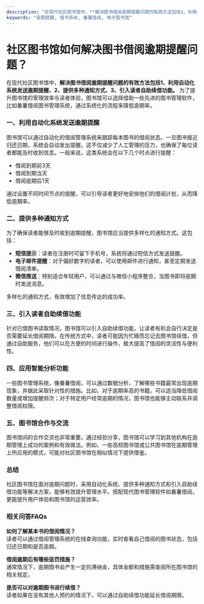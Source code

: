 ```yaml
---
description: "在现代社区图书馆中，**解决图书借阅逾期提醒问题的有效方法包括1、利用自动化系统发送逾期提醒、2、提供多种通知方式、3、引入读者自助续借功能。** 为了提升图书馆的管理效率与读者体验，图书馆可以选择借助一些先进的图书管理软件，比如番薯借阅图书管理系统，通过系统化的流程来降低逾期率。"
keywords: "逾期提醒, 借书系统, 番薯借阅, 电子图书馆"
---
```

# 社区图书馆如何解决图书借阅逾期提醒问题？

在现代社区图书馆中，**解决图书借阅逾期提醒问题的有效方法包括1、利用自动化系统发送逾期提醒、2、提供多种通知方式、3、引入读者自助续借功能。** 为了提升图书馆的管理效率与读者体验，图书馆可以选择借助一些先进的图书管理软件，比如番薯借阅图书管理系统，通过系统化的流程来降低逾期率。

### 一、利用自动化系统发送逾期提醒

图书馆可以通过自动化的借阅管理系统来跟踪每本图书的借阅状态。一旦图书接近归还日期，系统会自动发出提醒。这不仅减少了人工管理的压力，也确保了每位读者都能及时收到信息。一般来说，这类系统会在以下几个时点进行提醒：

- 借阅到期前3天 
- 借阅到期当天 
- 借阅逾期后1天 

通过设置不同时间节点的提醒，可以引导读者更好地安排他们的借阅计划，从而降低逾期率。

### 二、提供多种通知方式

为了确保读者能够及时收到逾期提醒，图书馆应当提供多样化的通知方式。这包括：

- **短信提示**：读者在注册时可留下手机号，系统将通过短信方式发送提醒。
- **电子邮件提醒**：对于偏好数字的读者，可以使用邮件进行通知，甚至定期发送借阅清单。
- **微信推送**：特别适合年轻用户，可以通过与微信小程序整合，当图书即将逾期时发送消息。

多样化的通知方式，有效增加了信息传达的成功率。

### 三、引入读者自助续借功能

针对已借图书读取情况，图书馆可以引入自助续借功能，让读者有机会自行决定是否需要延长借阅期限。在传统方式中，读者可能因为忙碌而忘记去图书馆续借，但通过自助服务，他们可以在方便的时间进行操作，极大提高了借阅的灵活性与便利性。

### 四、应用智能分析功能

一些图书管理系统，像番薯借阅，可以通过数据分析，了解哪些书籍最常出现逾期现象，并据此采取针对性的措施。比如，对于逾期率高的书籍，可以适当降低借阅数量或增加提醒频次；对于特定用户经常逾期的情况，图书馆也能够主动联系并调整借阅权限。

### 五、图书馆合作与交流

图书馆间的合作交流也非常重要。通过经验分享，图书馆可以学习到其他机构在逾期管理上成功的案例和有效做法。例如，一些高校图书馆或公共图书馆在逾期管理上所应用的模式，可能对社区图书馆在相似情况下提供借鉴。

### 总结

社区图书馆在面对逾期问题时，采用自动化系统、提供多种通知方式和引入自助续借功能等解决方案，能够有效提升管理水平。搭配现代图书管理软件如番薯借阅，更能提升用户体验和图书馆的运营效率。

### 相关问答FAQs

**如何了解某本书的借阅情况？**  
读者可以通过借阅管理系统的在线查询功能，实时查看自己借阅的图书状态，包括归还日期和是否逾期。

**借阅逾期后有哪些惩罚措施？**  
通常情况下，逾期图书会产生一定的滞纳金，具体金额和措施需查阅所在图书馆的相关规定。

**是否可以对逾期图书进行续借？**  
读者如果在没有其他人预约的情况下，可以通过自助续借功能延长借阅期限。
